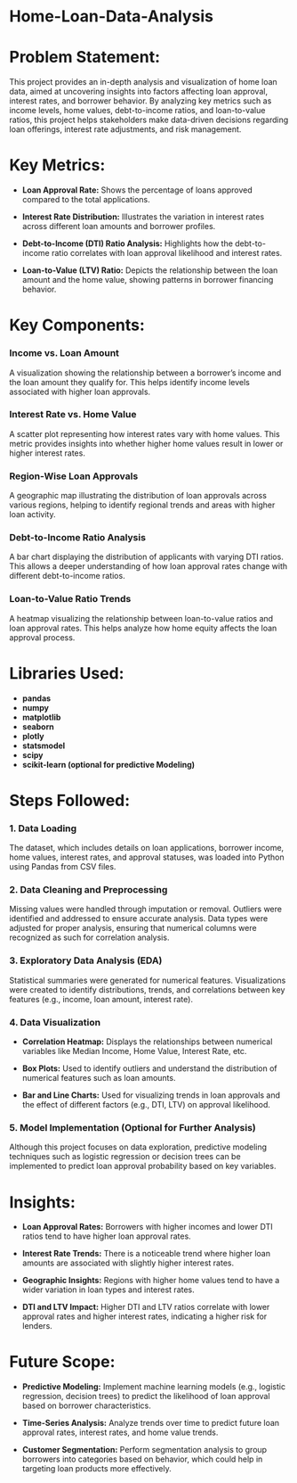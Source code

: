 # Home-Loan-Data-Analysis

# Problem Statement:

This project provides an in-depth analysis and visualization of home loan data, aimed at uncovering insights into factors affecting loan approval, interest rates, and borrower behavior. By analyzing key metrics such as income levels, home values, debt-to-income ratios, and loan-to-value ratios, this project helps stakeholders make data-driven decisions regarding loan offerings, interest rate adjustments, and risk management.

# Key Metrics:

* **Loan Approval Rate:** Shows the percentage of loans approved compared to the total applications.
  
* **Interest Rate Distribution:** Illustrates the variation in interest rates across different loan amounts and borrower profiles.

* **Debt-to-Income (DTI) Ratio Analysis:** Highlights how the debt-to-income ratio correlates with loan approval likelihood and interest rates.
  
* **Loan-to-Value (LTV) Ratio:** Depicts the relationship between the loan amount and the home value, showing patterns in borrower financing behavior.
  
# Key Components:

### Income vs. Loan Amount
A visualization showing the relationship between a borrower’s income and the loan amount they qualify for. This helps identify income levels associated with higher loan approvals.

### Interest Rate vs. Home Value
A scatter plot representing how interest rates vary with home values. This metric provides insights into whether higher home values result in lower or higher interest rates.

### Region-Wise Loan Approvals
A geographic map illustrating the distribution of loan approvals across various regions, helping to identify regional trends and areas with higher loan activity.

### Debt-to-Income Ratio Analysis
A bar chart displaying the distribution of applicants with varying DTI ratios. This allows a deeper understanding of how loan approval rates change with different debt-to-income ratios.

### Loan-to-Value Ratio Trends
A heatmap visualizing the relationship between loan-to-value ratios and loan approval rates. This helps analyze how home equity affects the loan approval process.

# Libraries Used:

* **pandas**
* **numpy**
* **matplotlib**
* **seaborn**
* **plotly**
* **statsmodel**
* **scipy**
* **scikit-learn (optional for predictive Modeling)**

# Steps Followed:
### 1. Data Loading
The dataset, which includes details on loan applications, borrower income, home values, interest rates, and approval statuses, was loaded into Python using Pandas from CSV files.

### 2. Data Cleaning and Preprocessing
Missing values were handled through imputation or removal.
Outliers were identified and addressed to ensure accurate analysis.
Data types were adjusted for proper analysis, ensuring that numerical columns were recognized as such for correlation analysis.

### 3. Exploratory Data Analysis (EDA)
Statistical summaries were generated for numerical features.
Visualizations were created to identify distributions, trends, and correlations between key features (e.g., income, loan amount, interest rate).

### 4. Data Visualization
* **Correlation Heatmap:** Displays the relationships between numerical variables like Median Income, Home Value, Interest Rate, etc.
  
* **Box Plots:** Used to identify outliers and understand the distribution of numerical features such as loan amounts.
  
* **Bar and Line Charts:** Used for visualizing trends in loan approvals and the effect of different factors (e.g., DTI, LTV) on approval likelihood.
  
### 5. Model Implementation (Optional for Further Analysis)
Although this project focuses on data exploration, predictive modeling techniques such as logistic regression or decision trees can be implemented to predict loan approval probability based on key variables.

# Insights:

* **Loan Approval Rates:** Borrowers with higher incomes and lower DTI ratios tend to have higher loan approval rates.
   
* **Interest Rate Trends:** There is a noticeable trend where higher loan amounts are associated with slightly higher interest rates.
  
* **Geographic Insights:** Regions with higher home values tend to have a wider variation in loan types and interest rates.
  
* **DTI and LTV Impact:** Higher DTI and LTV ratios correlate with lower approval rates and higher interest rates, indicating a higher risk for lenders.
  
# Future Scope:

* **Predictive Modeling:** Implement machine learning models (e.g., logistic regression, decision trees) to predict the likelihood of loan approval based on borrower characteristics.
  
* **Time-Series Analysis:** Analyze trends over time to predict future loan approval rates, interest rates, and home value trends.
  
* **Customer Segmentation:** Perform segmentation analysis to group borrowers into categories based on behavior, which could help in targeting loan products more effectively.
  



